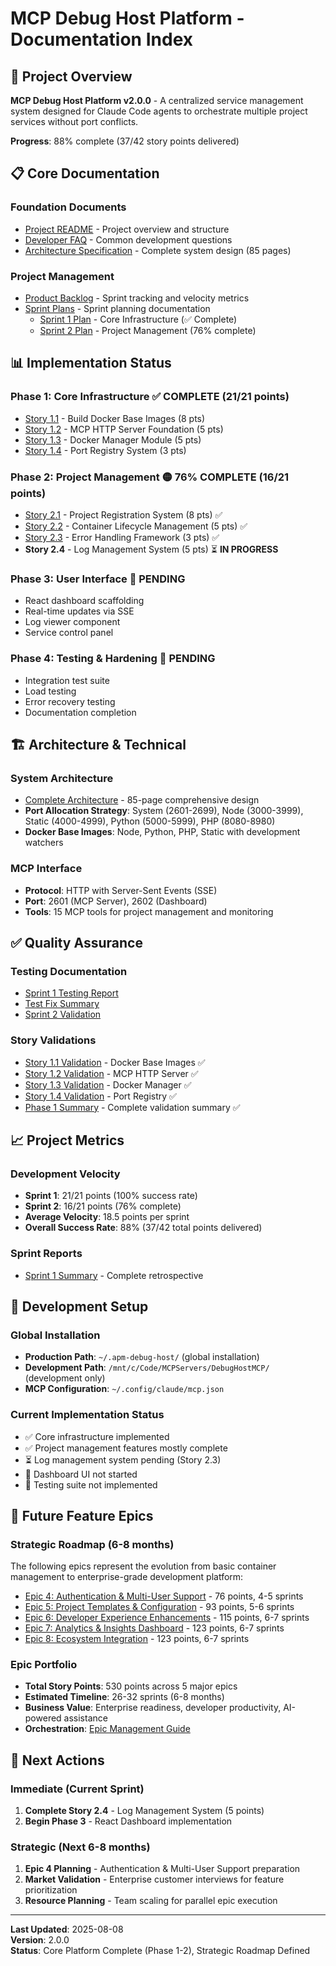 # MCP Debug Host Platform - Documentation Index

## 🚀 **Project Overview**
**MCP Debug Host Platform v2.0.0** - A centralized service management system designed for Claude Code agents to orchestrate multiple project services without port conflicts.

**Progress**: 88% complete (37/42 story points delivered)

## 📋 **Core Documentation**

### **Foundation Documents**
- [Project README](README.md) - Project overview and structure
- [Developer FAQ](developer-faq.md) - Common development questions
- [Architecture Specification](architecture/MCP-DEBUG-HOST-ARCHITECTURE.md) - Complete system design (85 pages)

### **Project Management**
- [Product Backlog](backlog/product-backlog.md) - Sprint tracking and velocity metrics
- [Sprint Plans](sprints/) - Sprint planning documentation
  - [Sprint 1 Plan](sprints/sprint-1-plan.md) - Core Infrastructure (✅ Complete)
  - [Sprint 2 Plan](sprints/sprint-2-plan.md) - Project Management (76% complete)

## 📊 **Implementation Status**

### **Phase 1: Core Infrastructure** ✅ **COMPLETE** (21/21 points)
- [Story 1.1](stories/story-1.1-docker-base-images.md) - Build Docker Base Images (8 pts)
- [Story 1.2](stories/story-1.2-mcp-http-server.md) - MCP HTTP Server Foundation (5 pts)
- [Story 1.3](stories/story-1.3-docker-manager.md) - Docker Manager Module (5 pts)
- [Story 1.4](stories/story-1.4-port-registry.md) - Port Registry System (3 pts)

### **Phase 2: Project Management** 🟡 **76% COMPLETE** (16/21 points)
- [Story 2.1](stories/story-2.1-project-registration.md) - Project Registration System (8 pts) ✅
- [Story 2.2](stories/story-2.2-container-lifecycle.md) - Container Lifecycle Management (5 pts) ✅
- [Story 2.3](stories/story-2-3-error-handling.md) - Error Handling Framework (3 pts) ✅
- **Story 2.4** - Log Management System (5 pts) ⏳ **IN PROGRESS**

### **Phase 3: User Interface** 🔴 **PENDING**
- React dashboard scaffolding
- Real-time updates via SSE
- Log viewer component
- Service control panel

### **Phase 4: Testing & Hardening** 🔴 **PENDING**
- Integration test suite
- Load testing
- Error recovery testing
- Documentation completion

## 🏗️ **Architecture & Technical**

### **System Architecture**
- [Complete Architecture](architecture/MCP-DEBUG-HOST-ARCHITECTURE.md) - 85-page comprehensive design
- **Port Allocation Strategy**: System (2601-2699), Node (3000-3999), Static (4000-4999), Python (5000-5999), PHP (8080-8980)
- **Docker Base Images**: Node, Python, PHP, Static with development watchers

### **MCP Interface**
- **Protocol**: HTTP with Server-Sent Events (SSE)
- **Port**: 2601 (MCP Server), 2602 (Dashboard)
- **Tools**: 15 MCP tools for project management and monitoring

## ✅ **Quality Assurance**

### **Testing Documentation**
- [Sprint 1 Testing Report](testing/sprint-1-testing-report.md)
- [Test Fix Summary](testing/test-fix-summary.md)
- [Sprint 2 Validation](planning/sprint-2-validation.md)

### **Story Validations**
- [Story 1.1 Validation](qa/story-1.1-validation.md) - Docker Base Images ✅
- [Story 1.2 Validation](qa/story-1.2-validation.md) - MCP HTTP Server ✅  
- [Story 1.3 Validation](qa/story-1.3-validation.md) - Docker Manager ✅
- [Story 1.4 Validation](qa/story-1.4-validation.md) - Port Registry ✅
- [Phase 1 Summary](qa/phase-1-qa-summary.md) - Complete validation summary ✅

## 📈 **Project Metrics**

### **Development Velocity**
- **Sprint 1**: 21/21 points (100% success rate)
- **Sprint 2**: 16/21 points (76% complete) 
- **Average Velocity**: 18.5 points per sprint
- **Overall Success Rate**: 88% (37/42 total points delivered)

### **Sprint Reports**
- [Sprint 1 Summary](sprint-reports/sprint-1-summary.md) - Complete retrospective

## 🔧 **Development Setup**

### **Global Installation**
- **Production Path**: `~/.apm-debug-host/` (global installation)
- **Development Path**: `/mnt/c/Code/MCPServers/DebugHostMCP/` (development only)
- **MCP Configuration**: `~/.config/claude/mcp.json`

### **Current Implementation Status**
- ✅ Core infrastructure implemented
- ✅ Project management features mostly complete
- ⏳ Log management system pending (Story 2.3)
- 🔴 Dashboard UI not started
- 🔴 Testing suite not implemented

## 🚀 **Future Feature Epics**

### **Strategic Roadmap (6-8 months)**
The following epics represent the evolution from basic container management to enterprise-grade development platform:

- [Epic 4: Authentication & Multi-User Support](epics/epic-4-authentication-multi-user.md) - 76 points, 4-5 sprints
- [Epic 5: Project Templates & Configuration](epics/epic-5-project-templates-configuration.md) - 93 points, 5-6 sprints
- [Epic 6: Developer Experience Enhancements](epics/epic-6-developer-experience-enhancements.md) - 115 points, 6-7 sprints
- [Epic 7: Analytics & Insights Dashboard](epics/epic-7-analytics-insights-dashboard.md) - 123 points, 6-7 sprints
- [Epic 8: Ecosystem Integration](epics/epic-8-ecosystem-integration.md) - 123 points, 6-7 sprints

### **Epic Portfolio**
- **Total Story Points**: 530 points across 5 major epics
- **Estimated Timeline**: 26-32 sprints (6-8 months)
- **Business Value**: Enterprise readiness, developer productivity, AI-powered assistance
- **Orchestration**: [Epic Management Guide](epics/epic-orchestration-guide.md)

## 🎯 **Next Actions**

### **Immediate (Current Sprint)**
1. **Complete Story 2.4** - Log Management System (5 points)
2. **Begin Phase 3** - React Dashboard implementation

### **Strategic (Next 6-8 months)**
1. **Epic 4 Planning** - Authentication & Multi-User Support preparation
2. **Market Validation** - Enterprise customer interviews for feature prioritization
3. **Resource Planning** - Team scaling for parallel epic execution

---

**Last Updated**: 2025-08-08  
**Version**: 2.0.0  
**Status**: Core Platform Complete (Phase 1-2), Strategic Roadmap Defined